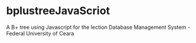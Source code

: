 # bplustreeJavaScriot
A B+ tree using Javascript for the lection Database Management System - Federal University of Ceara
